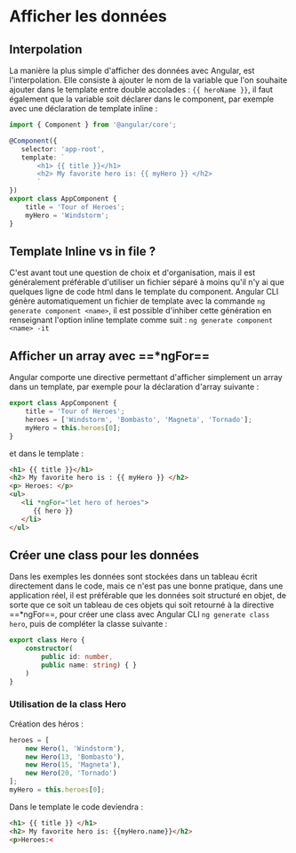 # Afficher les données
## Interpolation
La manière la plus simple d'afficher des données avec Angular, est l'interpolation. Elle consiste à ajouter le nom de la variable que l'on souhaite ajouter dans le template entre double accolades : ```{{ heroName }}```, il faut également que la variable soit déclarer dans le component, par exemple avec une déclaration de template inline :
```ts
import { Component } from '@angular/core';

@Component({
   selector: 'app-root',
   template: `
	   <h1> {{ title }}</h1>
	   <h2> My favorite hero is: {{ myHero }} </h2>
	   `
})
export class AppComponent {
    title = 'Tour of Heroes';
    myHero = 'Windstorm';
}
```

## Template Inline vs in file ?

C'est avant tout une question de choix et d'organisation, mais il est généralement préférable d'utiliser un fichier séparé à moins qu'il n'y ai que quelques ligne de code html dans le template du component. Angular CLI génère automatiquement un fichier de template avec la commande ```ng generate component <name>```, il est possible d'inhiber cette génération en renseignant l'option inline template comme suit : ```ng generate component <name> -it```


## Afficher un array avec ==*ngFor==
Angular comporte une directive permettant d'afficher simplement un array dans un template, par exemple pour la déclaration d'array suivante :
```ts
export class AppComponent {
    title = 'Tour of Heroes';
    heroes = ['Windstorm', 'Bombasto', 'Magneta', 'Tornado'];
    myHero = this.heroes[0];
}
```
et dans le template :
```html
<h1> {{ title }}</h1>
<h2> My favorite hero is : {{ myHero }} </h2>
<p> Heroes: </p>
<ul>
   <li *ngFor="let hero of heroes">
      {{ hero }}
   </li>
</ul>
```

## Créer une class pour les données
Dans les exemples les données sont stockées dans un tableau écrit directement dans le code, mais ce n'est pas une bonne pratique, dans une application réel, il est préférable que les données soit structuré en objet, de sorte que ce soit un tableau de ces objets qui soit retourné à la directive ==*ngFor==, pour créer une class avec Angular CLI ```ng generate class hero```, puis de compléter la classe suivante :
```ts
export class Hero {
    constructor(
        public id: number,
        public name: string) { }
    )
}
```
### Utilisation de la class Hero
Création des héros :
```ts
heroes = [
    new Hero(1, 'Windstorm'),
    new Hero(13, 'Bombasto'),
    new Hero(15, 'Magneta'),
    new Hero(20, 'Tornado')
];
myHero = this.heroes[0];
```
Dans le template le code deviendra :
```html
<h1> {{ title }} </h1>
<h2> My favorite hero is: {{myHero.name}}</h2>
<p>Heroes:<

```

<!--stackedit_data:
eyJoaXN0b3J5IjpbMjYwNTAwOTgxLDc3NTQ4ODA5MV19
-->